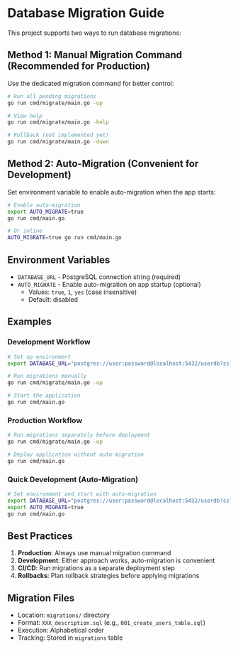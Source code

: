 # Database Migration Guide

This project supports two ways to run database migrations:

## Method 1: Manual Migration Command (Recommended for Production)

Use the dedicated migration command for better control:

```bash
# Run all pending migrations
go run cmd/migrate/main.go -up

# View help
go run cmd/migrate/main.go -help

# Rollback (not implemented yet)
go run cmd/migrate/main.go -down
```

## Method 2: Auto-Migration (Convenient for Development)

Set environment variable to enable auto-migration when the app starts:

```bash
# Enable auto-migration
export AUTO_MIGRATE=true
go run cmd/main.go

# Or inline
AUTO_MIGRATE=true go run cmd/main.go
```

## Environment Variables

- `DATABASE_URL` - PostgreSQL connection string (required)
- `AUTO_MIGRATE` - Enable auto-migration on app startup (optional)
  - Values: `true`, `1`, `yes` (case insensitive)
  - Default: disabled

## Examples

### Development Workflow
```bash
# Set up environment
export DATABASE_URL="postgres://user:password@localhost:5432/userdb?sslmode=disable"

# Run migrations manually
go run cmd/migrate/main.go -up

# Start the application
go run cmd/main.go
```

### Production Workflow
```bash
# Run migrations separately before deployment
go run cmd/migrate/main.go -up

# Deploy application without auto-migration
go run cmd/main.go
```

### Quick Development (Auto-Migration)
```bash
# Set environment and start with auto-migration
export DATABASE_URL="postgres://user:password@localhost:5432/userdb?sslmode=disable"
export AUTO_MIGRATE=true
go run cmd/main.go
```

## Best Practices

1. **Production**: Always use manual migration command
2. **Development**: Either approach works, auto-migration is convenient
3. **CI/CD**: Run migrations as a separate deployment step
4. **Rollbacks**: Plan rollback strategies before applying migrations

## Migration Files

- Location: `migrations/` directory
- Format: `XXX_description.sql` (e.g., `001_create_users_table.sql`)
- Execution: Alphabetical order
- Tracking: Stored in `migrations` table